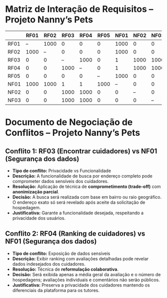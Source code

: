 #  Matriz de Interação de Requisitos – Projeto Nanny’s Pets

|       | RF01 | RF02 | RF03 | RF04 | RF05 | NF01 | NF02 | NF03 |
|-------|------|------|------|------|------|------|------|------|
| RF01 |  –   | 1000 |  0   |  0   |  0   | 1000 |  0   |  0   |
| RF02 | 1000 |  –   |  0   |  0   |  0   | 1000 |  0   |  0   |
| RF03 |  0   |  0   |  –   | 1000 |  0   |  1   | 1000 | 1000 |
| RF04 |  0   |  0   | 1000 |  –   |  0   |  1   | 1000 | 1000 |
| RF05 |  0   |  0   |  0   |  0   |  –   | 1000 |  0   |  0   |
| NF01 |1000  |1000  |  1   |  1   | 1000 |  –   |  0   |  0   |
| NF02 |  0   |  0   |1000  |1000  |  0   |  0   |  –   |  0   |
| NF03 |  0   |  0   |1000  |1000  |  0   |  0   |  0   |  –   |



#  Documento de Negociação de Conflitos – Projeto Nanny’s Pets

## Conflito 1: RF03 (Encontrar cuidadores) vs NF01 (Segurança dos dados)

- **Tipo de conflito:** Privacidade vs Funcionalidade
- **Descrição:** A funcionalidade de busca por endereço completo pode comprometer dados sensíveis dos cuidadores.
- **Resolução:** Aplicação de técnica de **comprometimento (trade-off)** com **anonimização parcial**.
- **Decisão:** A busca será realizada com base em bairro ou raio geográfico. O endereço exato só será revelado após aceite da solicitação de hospedagem.
- **Justificativa:** Garante a funcionalidade desejada, respeitando a privacidade dos usuários.

## Conflito 2: RF04 (Ranking de cuidadores) vs NF01 (Segurança dos dados)

- **Tipo de conflito:** Exposição de dados sensíveis
- **Descrição:** Exibir ranking com avaliações detalhadas pode revelar dados indesejados dos cuidadores.
- **Resolução:** Técnica de **reformulação colaborativa**.
- **Decisão:** Será exibida apenas a média geral da avaliação e o número de hospedagens; avaliações individuais e comentários não serão públicos.
- **Justificativa:** Preserva a privacidade dos cuidadores mantendo os diferenciais da plataforma para os tutores.
